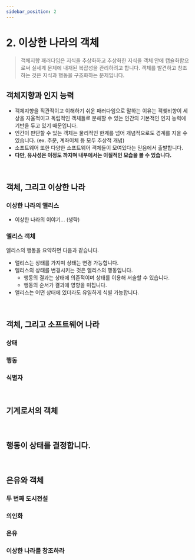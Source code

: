```yaml
---
sidebar_position: 2
---
```


# 2. 이상한 나라의 객체

> 객체지향 패러다임은 지식을 추상화하고 추상화한 지식을 객체 안에 캡슐화함으로써 실세계 문제에 내재된 복잡성을 관리하려고 합니다. 객체를 발견하고 창조하는 것은 지식과 행동을 구조화하는 문제입니다.

## 객체지향과 인지 능력

- 객체지향을 직관적이고 이해하기 쉬운 패러다임으로 말하는 이유는 객쳊비향이 세상을 자율적이고 독립적인 객체들로 분해할 수 있는 인간의 기본적인 인지 능력에 기반을 두고 있기 때문입니다.
- 인간이 판단할 수 있는 객체는 물리적인 한계를 넘어 개념적으로도 경계를 지을 수 있습니다. (ex. 주문, 계좌이체 등 모두 추상적 개념)
- 소프트웨어 또한 다양한 소프트웨어 객체들이 모여있다는 믿음에서 출발합니다.
- **다만, 유사성은 이정도 까지며 내부에서는 이질적인 모습을 볼 수 있습니다.**

<br/>

## 객체, 그리고 이상한 나라

### 이상한 나라의 앨리스

- 이상한 나라의 이야기... (생략)

### 엘리스 객체

앨리스의 행동을 요약하면 다음과 같습니다.

- 앨리스는 상태를 가지며 상태는 변경 가능합니다.
- 앨리스의 상태를 변경시키는 것은 앨리스의 행동입니다.
  - 행동의 결과는 상태에 의존적이며 상태를 이용해 서술할 수 있습니다.
  - 행동의 순서가 결과에 영향을 미칩니다.
- 앨리스는 어떤 상태에 있더라도 유일하게 식별 가능합니다.

<br/>

## 객체, 그리고 소프트웨어 나라

### 상태

### 행동

### 식별자

<br/>

## 기계로서의 객체

<br/>

## 행동이 상태를 결정합니다.

<br/>

## 은유와 객체

### 두 번째 도시전설

### 의인화

### 은유

### 이상한 나라를 창조하라
